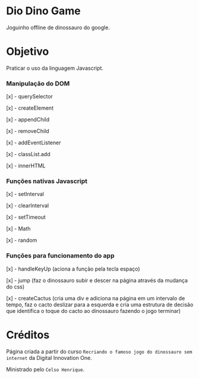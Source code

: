 # Dio Dino Game 
Joguinho offline de dinossauro do google.

# Objetivo
Praticar o uso da linguagem Javascript.

### Manipulação do DOM

[x] - querySelector

[x] - createElement

[x] - appendChild

[x] - removeChild

[x] - addEventListener

[x] - classList.add

[x] - innerHTML

### Funções nativas Javascript

[x] - setInterval

[x] - clearInterval

[x] - setTimeout

[x] - Math

[x] - random

### Funções para funcionamento do app

[x] - handleKeyUp (aciona a função pela tecla espaço)

[x] - jump (faz o dinossauro subir e descer na página através da mudança do css)

[x] - createCactus (cria uma div e adiciona na página em um intervalo de tempo, faz o cacto deslizar para a esquerda e cria uma estrutura de decisão que identifica o toque do cacto ao dinossauro fazendo o jogo terminar)

# Créditos
Página criada a partir do curso `Recriando o famoso jogo do dinossauro sem internet` da Digital Innovation One.

Ministrado pelo `Celso Henrique`.

